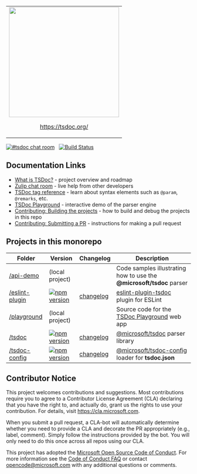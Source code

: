 <table><tr><td>
<a href="https://tsdoc.org"><img src="https://tsdoc.org/images/tsdoc-open.svg" width="300px" /></a>
<p align="center"><a href="https://tsdoc.org/">https://tsdoc.org/</a></p>
</td></tr></table>

[![#tsdoc chat room](https://img.shields.io/badge/zulip-join_chat-brightgreen.svg)](https://rushstack.zulipchat.com/#narrow/stream/266672-tsdoc) &nbsp; [![Build Status](https://dev.azure.com/RushStack/Gearbox%20GitHub%20Projects/_apis/build/status/tsdoc/TSDoc%20CI%20Build?branchName=master)](https://dev.azure.com/RushStack/Gearbox%20GitHub%20Projects/_build/latest?definitionId=5&branchName=master)


## Documentation Links

- [What is TSDoc?](https://tsdoc.org/) - project overview and roadmap
- [Zulip chat room](https://rushstack.zulipchat.com/#narrow/stream/266672-tsdoc) - live help from other developers
- [TSDoc tag reference](https://tsdoc.org/pages/tags/alpha/) - learn about syntax elements such as `@param`, `@remarks`, etc.
- [TSDoc Playground](https://tsdoc.org/play) - interactive demo of the parser engine
- [Contributing: Building the projects](https://tsdoc.org/pages/contributing/building/) - how to build and debug the projects in this repo
- [Contributing: Submitting a PR](https://tsdoc.org/pages/contributing/pr_checklist/) - instructions for making a pull request


## Projects in this monorepo

| Folder | Version | Changelog | Description |
| ------ | ------- | --------- | ------- |
| [/api-demo](./api-demo/) | (local project) |  | Code samples illustrating how to use the **@microsoft/tsdoc** parser |
| [/eslint-plugin](./eslint-plugin/) | [![npm version](https://badge.fury.io/js/eslint-plugin-tsdoc.svg)](https://badge.fury.io/js/eslint-plugin-tsdoc) | [changelog](./eslint-plugin/CHANGELOG.md) | [eslint-plugin-tsdoc](https://www.npmjs.com/package/eslint-plugin-tsdoc) plugin for ESLint|
| [/playground](./playground/) | (local project) |  | Source code for the [TSDoc Playground](https://tsdoc.org/play) web app |
| [/tsdoc](./tsdoc/) | [![npm version](https://badge.fury.io/js/%40microsoft%2Ftsdoc.svg)](https://badge.fury.io/js/%40microsoft%2Ftsdoc) | [changelog](./tsdoc/CHANGELOG.md) | [@microsoft/tsdoc](https://www.npmjs.com/package/@microsoft/tsdoc) parser library |
| [/tsdoc-config](./tsdoc/) | [![npm version](https://badge.fury.io/js/%40microsoft%2Ftsdoc-config.svg)](https://badge.fury.io/js/%40microsoft%2Ftsdoc-config) | [changelog](./tsdoc-config/CHANGELOG.md) | [@microsoft/tsdoc-config](https://www.npmjs.com/package/@microsoft/tsdoc-config) loader for **tsdoc.json** |


##  Contributor Notice

This project welcomes contributions and suggestions.  Most contributions require you to agree to a
Contributor License Agreement (CLA) declaring that you have the right to, and actually do, grant us
the rights to use your contribution. For details, visit https://cla.microsoft.com.

When you submit a pull request, a CLA-bot will automatically determine whether you need to provide
a CLA and decorate the PR appropriately (e.g., label, comment). Simply follow the instructions
provided by the bot. You will only need to do this once across all repos using our CLA.

This project has adopted the [Microsoft Open Source Code of Conduct](https://opensource.microsoft.com/codeofconduct/).
For more information see the [Code of Conduct FAQ](https://opensource.microsoft.com/codeofconduct/faq/) or
contact [opencode@microsoft.com](mailto:opencode@microsoft.com) with any additional questions or comments.
